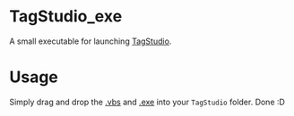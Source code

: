 # TagStudio_exe
 A small executable for launching [TagStudio](https://github.com/CyanVoxel/TagStudio).

# Usage
Simply drag and drop the [.vbs](hide_bat.vbs) and [.exe](TagStudio_exe.exe) into your `TagStudio` folder. Done :D
